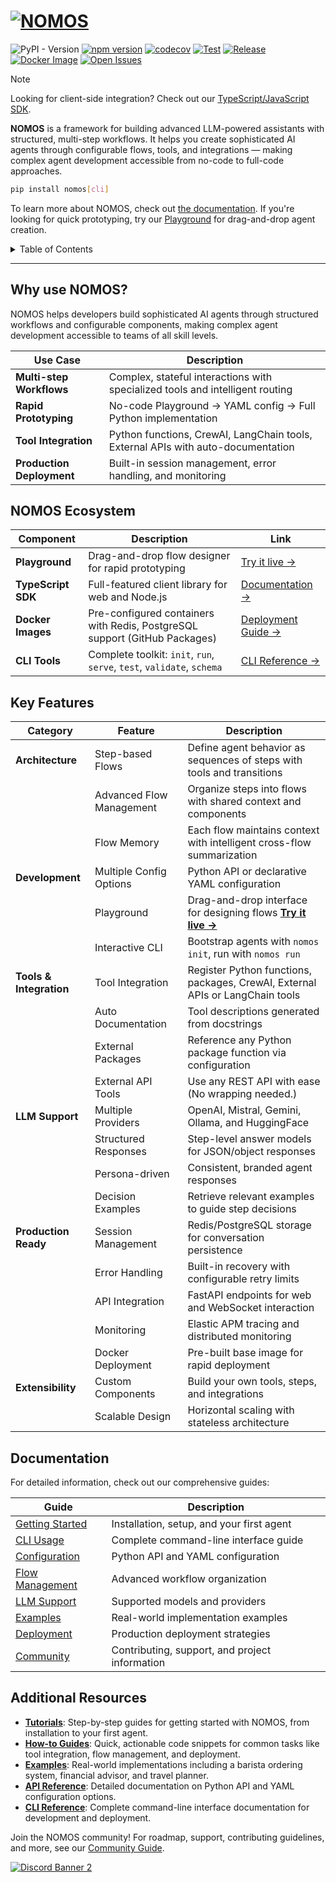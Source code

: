 <h1>
  <a href="https://github.com/dowhiledev/nomos">
    <img src="docs/assets/banner.jpg" alt="NOMOS">
  </a>
</h1>

<div>

![PyPI - Version](https://img.shields.io/pypi/v/nomos?style=flat-square)
[![npm version](https://img.shields.io/npm/v/nomos-sdk.svg?style=flat-square)](https://www.npmjs.com/package/nomos-sdk)
[![codecov](https://codecov.io/gh/dowhiledev/nomos/graph/badge.svg?token=MXRK9HGE5R&style=flat-square)](https://codecov.io/gh/dowhiledev/nomos)
[![Test](https://github.com/dowhiledev/nomos/actions/workflows/test.yml/badge.svg?style=flat-square)](https://github.com/dowhiledev/nomos/actions/workflows/test.yml)
[![Release](https://github.com/dowhiledev/nomos/actions/workflows/publish.yml/badge.svg?style=flat-square)](https://github.com/dowhiledev/nomos/actions/workflows/publish.yml)
[![Docker Image](https://img.shields.io/badge/ghcr.io-nomos-blue?style=flat-square)](https://github.com/dowhiledev/nomos/pkgs/container/nomos)
[![Open Issues](https://img.shields.io/github/issues-raw/dowhiledev/nomos?style=flat-square)](https://github.com/dowhiledev/nomos/issues)

</div>

> [!NOTE]
> Looking for client-side integration? Check out our [TypeScript/JavaScript SDK](support/ts-sdk/README.md).

**NOMOS** is a framework for building advanced LLM-powered assistants with structured, multi-step workflows. It helps you create sophisticated AI agents through configurable flows, tools, and integrations — making complex agent development accessible from no-code to full-code approaches.

```bash
pip install nomos[cli]
```

To learn more about NOMOS, check out [the documentation](docs/md/). If you're looking for quick prototyping, try our [Playground](https://nomos-builder.vercel.app/) for drag-and-drop agent creation.

<details>
<summary>Table of Contents</summary>

- [Why use NOMOS?](#why-use-nomos)
- [NOMOS Ecosystem](#nomos-ecosystem)
- [Key Features](#key-features)
- [Documentation](#documentation)
- [Additional Resources](#additional-resources)

**[Complete Documentation](docs/md/) | [Try Playground](https://nomos-builder.vercel.app/) | [Quick Start Guide](docs/md/getting-started.md)**

</details>

---

## Why use NOMOS?

NOMOS helps developers build sophisticated AI agents through structured workflows and configurable components, making complex agent development accessible to teams of all skill levels.

| Use Case | Description |
|----------|-------------|
| **Multi-step Workflows** | Complex, stateful interactions with specialized tools and intelligent routing |
| **Rapid Prototyping** | No-code Playground → YAML config → Full Python implementation |
| **Tool Integration** | Python functions, CrewAI, LangChain tools, External APIs with auto-documentation |
| **Production Deployment** | Built-in session management, error handling, and monitoring |

## NOMOS Ecosystem

| Component | Description | Link |
|-----------|-------------|------|
| **Playground** | Drag-and-drop flow designer for rapid prototyping | [Try it live →](https://nomos-builder.vercel.app/) |
| **TypeScript SDK** | Full-featured client library for web and Node.js | [Documentation →](support/ts-sdk/README.md) |
| **Docker Images** | Pre-configured containers with Redis, PostgreSQL support (GitHub Packages) | [Deployment Guide →](docs/md/deployment.md#docker-base-image) |
| **CLI Tools** | Complete toolkit: `init`, `run`, `serve`, `test`, `validate`, `schema` | [CLI Reference →](docs/md/cli-usage.md) |

## Key Features

| Category | Feature | Description |
|----------|---------|-------------|
| **Architecture** | Step-based Flows | Define agent behavior as sequences of steps with tools and transitions |
| | Advanced Flow Management | Organize steps into flows with shared context and components |
| | Flow Memory | Each flow maintains context with intelligent cross-flow summarization |
| **Development** | Multiple Config Options | Python API or declarative YAML configuration |
| | Playground | Drag-and-drop interface for designing flows **[Try it live →](https://nomos-builder.vercel.app/)** |
| | Interactive CLI | Bootstrap agents with `nomos init`, run with `nomos run` |
| **Tools & Integration** | Tool Integration | Register Python functions, packages, CrewAI, External APIs or LangChain tools |
| | Auto Documentation | Tool descriptions generated from docstrings |
| | External Packages | Reference any Python package function via configuration |
| | External API Tools | Use any REST API with ease (No wrapping needed.) |
| **LLM Support** | Multiple Providers | OpenAI, Mistral, Gemini, Ollama, and HuggingFace |
| | Structured Responses | Step-level answer models for JSON/object responses |
| | Persona-driven | Consistent, branded agent responses |
| | Decision Examples | Retrieve relevant examples to guide step decisions |
| **Production Ready** | Session Management | Redis/PostgreSQL storage for conversation persistence |
| | Error Handling | Built-in recovery with configurable retry limits |
| | API Integration | FastAPI endpoints for web and WebSocket interaction |
| | Monitoring | Elastic APM tracing and distributed monitoring |
| | Docker Deployment | Pre-built base image for rapid deployment |
| **Extensibility** | Custom Components | Build your own tools, steps, and integrations |
| | Scalable Design | Horizontal scaling with stateless architecture |


## Documentation

For detailed information, check out our comprehensive guides:

| Guide | Description |
|-------|-------------|
| [Getting Started](docs/md/getting-started.md) | Installation, setup, and your first agent |
| [CLI Usage](docs/md/cli-usage.md) | Complete command-line interface guide |
| [Configuration](docs/md/configuration.md) | Python API and YAML configuration |
| [Flow Management](docs/md/flow-management.md) | Advanced workflow organization |
| [LLM Support](docs/md/llm-support.md) | Supported models and providers |
| [Examples](docs/md/examples.md) | Real-world implementation examples |
| [Deployment](docs/md/deployment.md) | Production deployment strategies |
| [Community](docs/md/community.md) | Contributing, support, and project information |

## Additional Resources

- **[Tutorials](docs/md/getting-started.md)**: Step-by-step guides for getting started with NOMOS, from installation to your first agent.
- **[How-to Guides](docs/md/)**: Quick, actionable code snippets for common tasks like tool integration, flow management, and deployment.
- **[Examples](docs/md/examples.md)**: Real-world implementations including a barista ordering system, financial advisor, and travel planner.
- **[API Reference](docs/md/configuration.md)**: Detailed documentation on Python API and YAML configuration options.
- **[CLI Reference](docs/md/cli-usage.md)**: Complete command-line interface documentation for development and deployment.

Join the NOMOS community! For roadmap, support, contributing guidelines, and more, see our [Community Guide](docs/md/community.md).

[![Discord Banner 2](https://discord.com/api/guilds/1393886830553731183/widget.png?style=banner2)](https://discord.com/invite/2F4sD69w?utm_source=Discord%20Widget&utm_medium=Connect)
